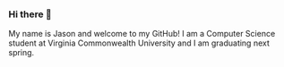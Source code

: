 ### Hi there 👋

My name is Jason and welcome to my GitHub! I am a Computer Science student at Virginia Commonwealth University and I am graduating next spring.
